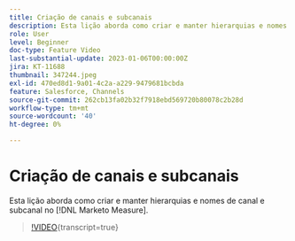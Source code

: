 ```yaml
---
title: Criação de canais e subcanais
description: Esta lição aborda como criar e manter hierarquias e nomes de canal e subcanal no [!DNL Marketo Measure].
role: User
level: Beginner
doc-type: Feature Video
last-substantial-update: 2023-01-06T00:00:00Z
jira: KT-11688
thumbnail: 347244.jpeg
exl-id: 470ed8d1-9a01-4c2a-a229-9479681bcbda
feature: Salesforce, Channels
source-git-commit: 262cb13fa02b32f7918ebd569720b80078c2b28d
workflow-type: tm+mt
source-wordcount: '40'
ht-degree: 0%

---
```


# Criação de canais e subcanais

Esta lição aborda como criar e manter hierarquias e nomes de canal e subcanal no [!DNL Marketo Measure].

>[!VIDEO](https://video.tv.adobe.com/v/3431560/?learn=on&captions=por_br){transcript=true}
